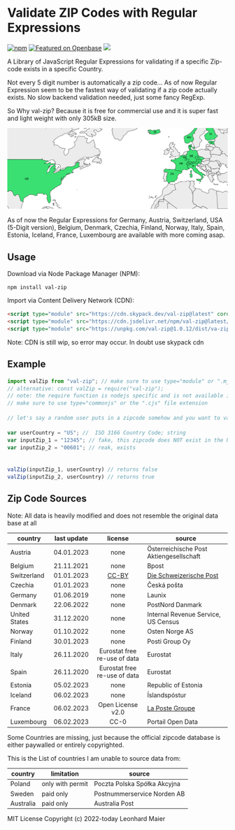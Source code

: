 # Validate ZIP Codes with Regular Expressions

[![npm](https://img.shields.io/npm/v/val-zip)](https://www.npmjs.com/package/val-zip)  [![Featured on Openbase](https://badges.openbase.com/js/featured/val-zip.svg?token=St6VkI/cJCMuM51Xw17TOzXwWgBt7vTL7lWoH32B40I=)](https://openbase.com/js/val-zip?utm_source=embedded&utm_medium=badge&utm_campaign=rate-badge) [![](https://data.jsdelivr.com/v1/package/npm/val-zip/badge?style=rounded)](https://www.jsdelivr.com/package/npm/val-zip)

A Library of JavaScript Regular Expressions for validating if a specific Zip-code exists in a specific Country.

Not every 5 digit number is automatically a zip code... As of now Regular Expression seem to be the fastest way of validating if a zip code actually exists. No slow backend validation needed, just some fancy RegExp.

So Why val-zip? Because it is free for commercial use and it is super fast and light weight with only 305kB size.

![img](./.assets/val-zip.svg)

As of now the Regular Expressions for Germany, Austria, Switzerland, USA (5-Digit version), Belgium, Denmark, Czechia, Finland, Norway, Italy, Spain, Estonia, Iceland, France, Luxembourg are available with more coming asap.

## Usage

Download via Node Package Manager (NPM):

```shell
npm install val-zip
```

Import via Content Delivery Network (CDN):

```html
<script type="module" src="https://cdn.skypack.dev/val-zip@latest" corossorigin="anonymous" referrerpolicy="no-referrer"></script>
<script type="module" src="https://cdn.jsdelivr.net/npm/val-zip@latest/dist/val-zip.umd.js" crossorigin="anonymous" referrerpolicy="no-referrer"></script>
<script type="module" src="https://unpkg.com/val-zip@1.0.12/dist/va-zip.udm.js" crossorigin="anonymous" referrerpolicy="no-referrer"></script>
```

Note: CDN is still wip, so error may occur. In doubt use skypack cdn

## Example

```javascript
import valZip from "val-zip"; // make sure to use type="module" or ".mjs" file extension
// alternative: const valZip = require("val-zip"); 
// note: the require function is nodejs specific and is not available in a ESM or Browser environment.
// make sure to use type="commonjs" or the ".cjs" file extension

// let's say a random user puts in a zipcode somehow and you want to validate if the zip code exists.

var userCountry = "US"; //  ISO 3166 Country Code; string
var inputZip_1 = "12345"; // fake, this zipcode does NOT exist in the United States 
var inputZip_2 = "00601"; // reak, exists


valZip(inputZip_1, userCountry) // returns false
valZip(inputZip_2, userCountry) // returns true
```

## Zip Code Sources

Note: All data is heavily modified and does not resemble the original data base at all

| country       | last update |                           license                           | source                                                                 |
| ------------- | ----------- | :---------------------------------------------------------: | ---------------------------------------------------------------------- |
| Austria       | 04.01.2023  |                            none                            | Österreichische Post Aktiengesellschaft                               |
| Belgium       | 21.11.2021  |                            none                            | Bpost                                                                  |
| Switzerland   | 01.01.2023  | [CC-BY](https://creativecommons.org/licenses/by/4.0/legalcode) | [Die Schweizerische Post](https://swisspost.opendatasoft.com/pages/home/) |
| Czechia       | 01.01.2023  |                            none                            | Česká pošta                                                         |
| Germany       | 01.06.2019  |                            none                            | Launix                                                                 |
| Denmark       | 22.06.2022  |                            none                            | PostNord Danmark                                                       |
| United States | 31.12.2020  |                            none                            | Internal Revenue Service, US Census                                    |
| Norway        | 01.10.2022  |                            none                            | Osten Norge AS                                                       |
| Finland       | 30.01.2023  |                            none                            | Posti Group Oy                                                         |
| Italy         | 26.11.2020  |                Eurostat free re-use of data                | Eurostat                                                               |
| Spain         | 26.11.2020  |                Eurostat free re-use of data                | Eurostat                                                               |
| Estonia       | 05.02.2023  |                            none                            | Republic of Estonia                                                    |
| Iceland       | 06.02.2023  |                            none                            | Íslandspóstur                                                        |
| France        | 06.02.2023  |                      Open License v2.0                      | [La Poste Groupe](https://www.lapostegroupe.com/fr)                       |
| Luxembourg    | 06.02.2023  |                            CC-0                            | Portail Open Data                                                      |

Some Countries are missing, just because the official zipcode database is either paywalled or entirely copyrighted.

This is the List of countries I am unable to source data from:

| country   | limitation       | source                         |
| --------- | ---------------- | ------------------------------ |
| Poland    | only with permit | Poczta Polska Spółka Akcyjna |
| Sweden    | paid only        | Postnummerservice Norden AB    |
| Australia | paid only        | Australia Post                 |

MIT License
Copyright (c) 2022-today Leonhard Maier
